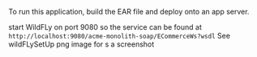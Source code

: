 To run this application, build the EAR file and deploy onto an app server.

start WildFLy on port 9080 so the service can be found at `http://localhost:9080/acme-monolith-soap/ECommerceWs?wsdl`
See wildFLySetUp png image for s a screenshot